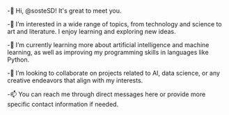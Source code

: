 -👋 Hi, @sosteSD! It's great to meet you.

-👀 I’m interested in a wide range of topics, from technology and science to art and literature. I enjoy learning and exploring new ideas.

-🌱 I’m currently learning more about artificial intelligence and machine learning, as well as improving my programming skills in languages like Python.

-💞️ I’m looking to collaborate on projects related to AI, data science, or any creative endeavors that align with my interests.

-📫 You can reach me through direct messages here or provide more specific contact information if needed.

<!---
sosteSD/sosteSD is a ✨ special ✨ repository because its `README.md` (this file) appears on your GitHub profile.
You can click the Preview link to take a look at your changes.
--->
